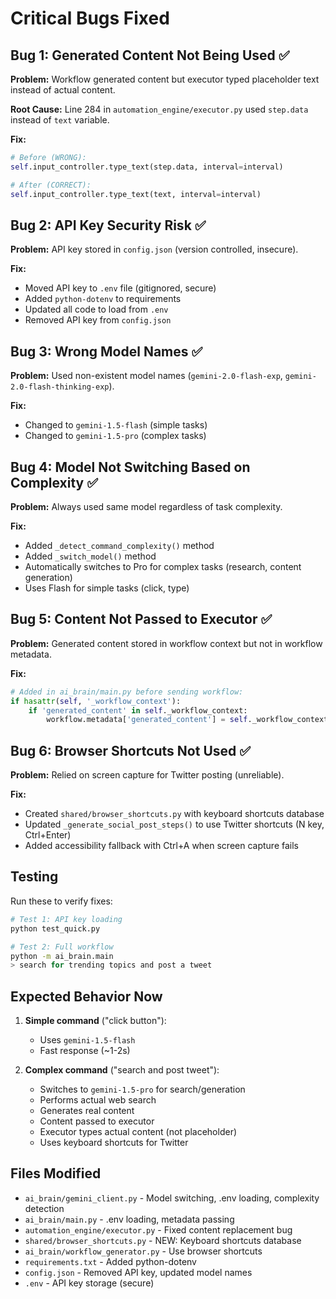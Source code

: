 # Critical Bugs Fixed

## Bug 1: Generated Content Not Being Used ✅
**Problem:** Workflow generated content but executor typed placeholder text instead of actual content.

**Root Cause:** Line 284 in `automation_engine/executor.py` used `step.data` instead of `text` variable.

**Fix:**
```python
# Before (WRONG):
self.input_controller.type_text(step.data, interval=interval)

# After (CORRECT):
self.input_controller.type_text(text, interval=interval)
```

## Bug 2: API Key Security Risk ✅
**Problem:** API key stored in `config.json` (version controlled, insecure).

**Fix:**
- Moved API key to `.env` file (gitignored, secure)
- Added `python-dotenv` to requirements
- Updated all code to load from `.env`
- Removed API key from `config.json`

## Bug 3: Wrong Model Names ✅
**Problem:** Used non-existent model names (`gemini-2.0-flash-exp`, `gemini-2.0-flash-thinking-exp`).

**Fix:**
- Changed to `gemini-1.5-flash` (simple tasks)
- Changed to `gemini-1.5-pro` (complex tasks)

## Bug 4: Model Not Switching Based on Complexity ✅
**Problem:** Always used same model regardless of task complexity.

**Fix:**
- Added `_detect_command_complexity()` method
- Added `_switch_model()` method
- Automatically switches to Pro for complex tasks (research, content generation)
- Uses Flash for simple tasks (click, type)

## Bug 5: Content Not Passed to Executor ✅
**Problem:** Generated content stored in workflow context but not in workflow metadata.

**Fix:**
```python
# Added in ai_brain/main.py before sending workflow:
if hasattr(self, '_workflow_context'):
    if 'generated_content' in self._workflow_context:
        workflow.metadata['generated_content'] = self._workflow_context['generated_content']
```

## Bug 6: Browser Shortcuts Not Used ✅
**Problem:** Relied on screen capture for Twitter posting (unreliable).

**Fix:**
- Created `shared/browser_shortcuts.py` with keyboard shortcuts database
- Updated `_generate_social_post_steps()` to use Twitter shortcuts (N key, Ctrl+Enter)
- Added accessibility fallback with Ctrl+A when screen capture fails

## Testing

Run these to verify fixes:
```bash
# Test 1: API key loading
python test_quick.py

# Test 2: Full workflow
python -m ai_brain.main
> search for trending topics and post a tweet
```

## Expected Behavior Now

1. **Simple command** ("click button"):
   - Uses `gemini-1.5-flash`
   - Fast response (~1-2s)

2. **Complex command** ("search and post tweet"):
   - Switches to `gemini-1.5-pro` for search/generation
   - Performs actual web search
   - Generates real content
   - Content passed to executor
   - Executor types actual content (not placeholder)
   - Uses keyboard shortcuts for Twitter

## Files Modified

- `ai_brain/gemini_client.py` - Model switching, .env loading, complexity detection
- `ai_brain/main.py` - .env loading, metadata passing
- `automation_engine/executor.py` - Fixed content replacement bug
- `shared/browser_shortcuts.py` - NEW: Keyboard shortcuts database
- `ai_brain/workflow_generator.py` - Use browser shortcuts
- `requirements.txt` - Added python-dotenv
- `config.json` - Removed API key, updated model names
- `.env` - API key storage (secure)
